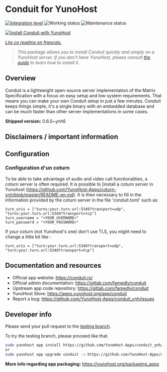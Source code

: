 <!--
N.B.: This README was automatically generated by https://github.com/YunoHost/apps/tree/master/tools/readme_generator
It shall NOT be edited by hand.
-->

# Conduit for YunoHost

[![Integration level](https://dash.yunohost.org/integration/conduit.svg)](https://dash.yunohost.org/appci/app/conduit) ![Working status](https://ci-apps.yunohost.org/ci/badges/conduit.status.svg) ![Maintenance status](https://ci-apps.yunohost.org/ci/badges/conduit.maintain.svg)

[![Install Conduit with YunoHost](https://install-app.yunohost.org/install-with-yunohost.svg)](https://install-app.yunohost.org/?app=conduit)

*[Lire ce readme en français.](./README_fr.md)*

> *This package allows you to install Conduit quickly and simply on a YunoHost server.
If you don't have YunoHost, please consult [the guide](https://yunohost.org/#/install) to learn how to install it.*

## Overview

Conduit is a lightweight open-source server implementation of the Matrix Specification with a focus on easy setup and low system requirements. That means you can make your own Conduit setup in just a few minutes.
Conduit keeps things simple, it's a single binary with an embedded database and can be much faster than other server implementations in some cases.

**Shipped version:** 0.6.0~ynh6
## Disclaimers / important information

## Configuration

### Configuration d'un coturn
To be able to take advantage of audio and video call functionalities, a coturn server is often required. It is possible to [install a coturn server in Yunohost (https://github.com/YunoHost-Apps/coturn-ynh/blob/master/README-en.md).
It is then necessary to fill in the information provided by the coturn server in the file 'conduit.toml' such as:
```
turn_uris = ["turns:your.turn.url:5349?transport=udp", "turns:your.turn.url:5349?transport=tcp"]
turn_username = "<YOUR_USERNAME>"
turn_password = "<YOUR_PASSWORD>"
```
If your coturn (not Yunohost's one) don't use TLS, you might need to change a little bit like :
```
turn_uris = ["turn:your.turn.url:5349?transport=udp", "turn:your.turn.url:5349?transport=tcp"]
```


## Documentation and resources

* Official app website: <https://conduit.rs/>
* Official admin documentation: <https://gitlab.com/famedly/conduit>
* Upstream app code repository: <https://gitlab.com/famedly/conduit>
* YunoHost Store: <https://apps.yunohost.org/app/conduit>
* Report a bug: <https://github.com/YunoHost-Apps/conduit_ynh/issues>

## Developer info

Please send your pull request to the [testing branch](https://github.com/YunoHost-Apps/conduit_ynh/tree/testing).

To try the testing branch, please proceed like that.

``` bash
sudo yunohost app install https://github.com/YunoHost-Apps/conduit_ynh/tree/testing --debug
or
sudo yunohost app upgrade conduit -u https://github.com/YunoHost-Apps/conduit_ynh/tree/testing --debug
```

**More info regarding app packaging:** <https://yunohost.org/packaging_apps>
